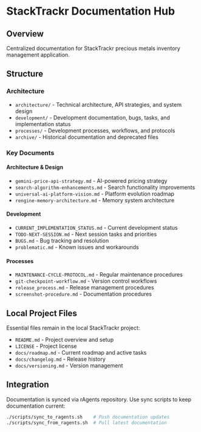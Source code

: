# StackTrackr Documentation Hub

## Overview
Centralized documentation for StackTrackr precious metals inventory management application.

## Structure

### Architecture
- `architecture/` - Technical architecture, API strategies, and system design
- `development/` - Development documentation, bugs, tasks, and implementation status  
- `processes/` - Development processes, workflows, and protocols
- `archive/` - Historical documentation and deprecated files

### Key Documents

#### Architecture & Design
- `gemini-price-api-strategy.md` - AI-powered pricing strategy
- `search-algorithm-enhancements.md` - Search functionality improvements
- `universal-ai-platform-vision.md` - Platform evolution roadmap
- `rengine-memory-architecture.md` - Memory system architecture

#### Development
- `CURRENT_IMPLEMENTATION_STATUS.md` - Current development status
- `TODO-NEXT-SESSION.md` - Next session tasks and priorities
- `BUGS.md` - Bug tracking and resolution
- `problematic.md` - Known issues and workarounds

#### Processes
- `MAINTENANCE-CYCLE-PROTOCOL.md` - Regular maintenance procedures
- `git-checkpoint-workflow.md` - Version control workflows
- `release_process.md` - Release management procedures
- `screenshot-procedure.md` - Documentation procedures

## Local Project Files
Essential files remain in the local StackTrackr project:
- `README.md` - Project overview and setup
- `LICENSE` - Project license
- `docs/roadmap.md` - Current roadmap and active tasks
- `docs/changelog.md` - Release history
- `docs/versioning.md` - Version management

## Integration
Documentation is synced via rAgents repository. Use sync scripts to keep documentation current:
```bash
./scripts/sync_to_ragents.sh    # Push documentation updates
./scripts/sync_from_ragents.sh  # Pull latest documentation
```

